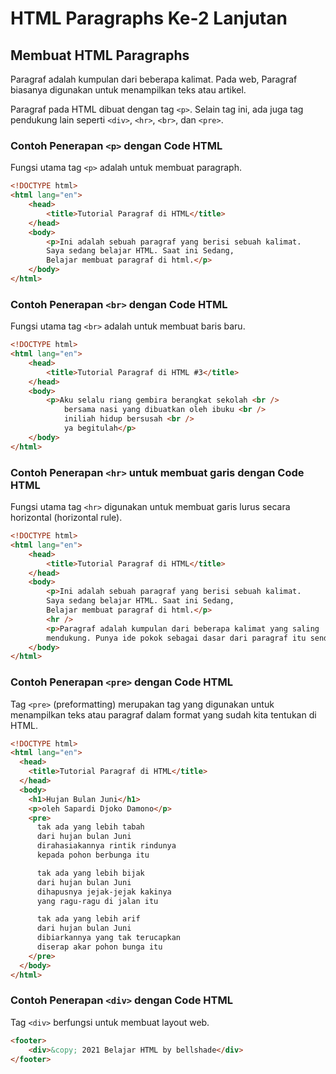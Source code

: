 # HTML Paragraphs Ke-2 Lanjutan

## Membuat HTML Paragraphs

Paragraf adalah kumpulan dari beberapa kalimat. Pada web, Paragraf biasanya digunakan untuk menampilkan teks atau artikel.

Paragraf pada HTML dibuat dengan tag `<p>`. Selain tag ini, ada juga tag pendukung lain seperti `<div>`, `<hr>`, `<br>`, dan `<pre>`.

### Contoh Penerapan `<p>` dengan Code HTML

Fungsi utama tag `<p>` adalah untuk membuat paragraph.

```HTML
<!DOCTYPE html>
<html lang="en">
    <head>
        <title>Tutorial Paragraf di HTML</title>
    </head>
    <body>
        <p>Ini adalah sebuah paragraf yang berisi sebuah kalimat.
        Saya sedang belajar HTML. Saat ini Sedang,
        Belajar membuat paragraf di html.</p>
    </body>
</html>
```

### Contoh Penerapan `<br>` dengan Code HTML

Fungsi utama tag `<br>` adalah untuk membuat baris baru.

```HTML
<!DOCTYPE html>
<html lang="en">
    <head>
        <title>Tutorial Paragraf di HTML #3</title>
    </head>
    <body>
        <p>Aku selalu riang gembira berangkat sekolah <br />
            bersama nasi yang dibuatkan oleh ibuku <br />
            iniliah hidup bersusah <br />
            ya begitulah</p>
    </body>
</html>
```

### Contoh Penerapan `<hr>` untuk membuat garis dengan Code HTML

Fungsi utama tag `<hr>` digunakan untuk membuat garis lurus secara horizontal (horizontal rule).

```HTML
<!DOCTYPE html>
<html lang="en">
    <head>
        <title>Tutorial Paragraf di HTML</title>
    </head>
    <body>
        <p>Ini adalah sebuah paragraf yang berisi sebuah kalimat.
        Saya sedang belajar HTML. Saat ini Sedang,
        Belajar membuat paragraf di html.</p>
        <hr />
        <p>Paragraf adalah kumpulan dari beberapa kalimat yang saling
        mendukung. Punya ide pokok sebagai dasar dari paragraf itu sendiri.</p>
    </body>
</html>
```

### Contoh Penerapan `<pre>` dengan Code HTML

Tag `<pre>` (preformatting) merupakan tag yang digunakan untuk menampilkan teks atau paragraf dalam format yang sudah kita tentukan di HTML.

```HTML
<!DOCTYPE html>
<html lang="en">
  <head>
    <title>Tutorial Paragraf di HTML</title>
  </head>
  <body>
    <h1>Hujan Bulan Juni</h1>
    <p>oleh Sapardi Djoko Damono</p>
    <pre>
      tak ada yang lebih tabah
      dari hujan bulan Juni
      dirahasiakannya rintik rindunya
      kepada pohon berbunga itu

      tak ada yang lebih bijak
      dari hujan bulan Juni
      dihapusnya jejak-jejak kakinya
      yang ragu-ragu di jalan itu

      tak ada yang lebih arif
      dari hujan bulan Juni
      dibiarkannya yang tak terucapkan
      diserap akar pohon bunga itu
    </pre>
  </body>
</html>
```

### Contoh Penerapan `<div>` dengan Code HTML

Tag `<div>` berfungsi untuk membuat layout web.

```HTML
<footer>
    <div>&copy; 2021 Belajar HTML by bellshade</div>
</footer>
```
